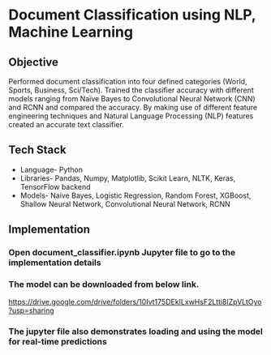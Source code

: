 # Document Classification using NLP, Machine Learning
## Objective
Performed document classification into four defined categories (World, Sports, Business, Sci/Tech). Trained the classifier accuracy with different models ranging from Naïve Bayes to Convolutional Neural Network (CNN) and RCNN and compared the accuracy. By making use of different feature engineering techniques and Natural Language Processing (NLP) features created an accurate text classifier.


## Tech Stack
- Language- Python
- Libraries- Pandas, Numpy, Matplotlib, Scikit Learn, NLTK, Keras, TensorFlow backend
- Models- Naive Bayes, Logistic Regression, Random Forest, XGBoost, Shallow Neural Network, Convolutional Neural Network, RCNN

## Implementation

### Open document_classifier.ipynb Jupyter file to go to the implementation details

### The model can be downloaded from below link.
https://drive.google.com/drive/folders/10Ivt175DEkILxwHsF2Ltti8IZpVLtOyo?usp=sharing

### The jupyter file also demonstrates loading and using the model for real-time predictions
